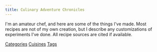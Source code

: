 ```yaml
---
title: Culinary Adventure Chronicles
---
```


I'm an amateur chef, and here are some of the things I've made. Most recipes are not of my own creation, but I describe any customizations of experiments I've done. All recipe sources are cited if available.

<a class="bigbadge badge-section" href="/categories">Categories</a> <a class="bigbadge badge-section" href="/cuisines">Cuisines</a> <a class="bigbadge badge-tag" href="/tags">Tags</a>
